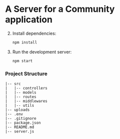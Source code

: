 # A Server for a Community application

2. Install dependencies:
   ```bash
   npm install
   ```
   
3. Run the development server:
   ```bash
   npm start
   ```

### Project Structure

```
|-- src
|   |-- controllers
|   |-- models
|   |-- routes
|   |-- middlewares
|   |-- utils
|-- uploads
|-- .env
|-- .gitignore
|-- package.json
|-- README.md
|-- server.js
```
